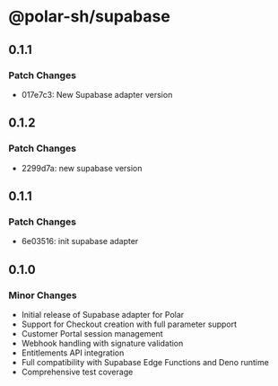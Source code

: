 # @polar-sh/supabase

## 0.1.1

### Patch Changes

- 017e7c3: New Supabase adapter version

## 0.1.2

### Patch Changes

- 2299d7a: new supabase version

## 0.1.1

### Patch Changes

- 6e03516: init supabase adapter

## 0.1.0

### Minor Changes

- Initial release of Supabase adapter for Polar
- Support for Checkout creation with full parameter support
- Customer Portal session management
- Webhook handling with signature validation
- Entitlements API integration
- Full compatibility with Supabase Edge Functions and Deno runtime
- Comprehensive test coverage
